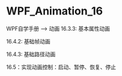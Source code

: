 # WPF_Animation_16

WPF自学手册 --> 动画 
16.3.3: 基本属性动画

16.4.2: 基础帧动画

16.4.3: 基础路径动画

16.5：实现动画控制：启动、暂停、恢复、停止
